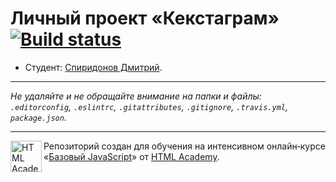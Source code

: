# Личный проект «Кекстаграм» [![Build status][travis-image]][travis-url]

* Студент: [Спиридонов Дмитрий](https://github.com/sydd2005).

---

_Не удаляйте и не обращайте внимание на папки и файлы:_<br>
_`.editorconfig`, `.eslintrc`, `.gitattributes`, `.gitignore`, `.travis.yml`, `package.json`._

---

<a href="https://htmlacademy.ru/intensive/javascript"><img align="left" width="50" height="50" title="HTML Academy" src="https://up.htmlacademy.ru/static/img/intensive/javascript/logo-for-github.svg"></a>

Репозиторий создан для обучения на интенсивном онлайн‑курсе «[Базовый JavaScript](https://htmlacademy.ru/intensive/javascript)» от [HTML Academy](https://htmlacademy.ru).

[travis-image]: https://travis-ci.org/htmlacademy-javascript/211751-kekstagram.svg?branch=master
[travis-url]: https://travis-ci.org/htmlacademy-javascript/211751-kekstagram

